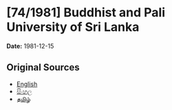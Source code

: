 # [74/1981] Buddhist and Pali University of Sri Lanka

**Date:** 1981-12-15

## Original Sources

- [English](https://documents.gov.lk/view/acts/1981/12/74-1981_E.pdf)
- [සිංහල](https://documents.gov.lk/view/acts/1981/12/74-1981_S.pdf)
- [தமிழ்](https://documents.gov.lk/view/acts/1981/12/74-1981_T.pdf)
